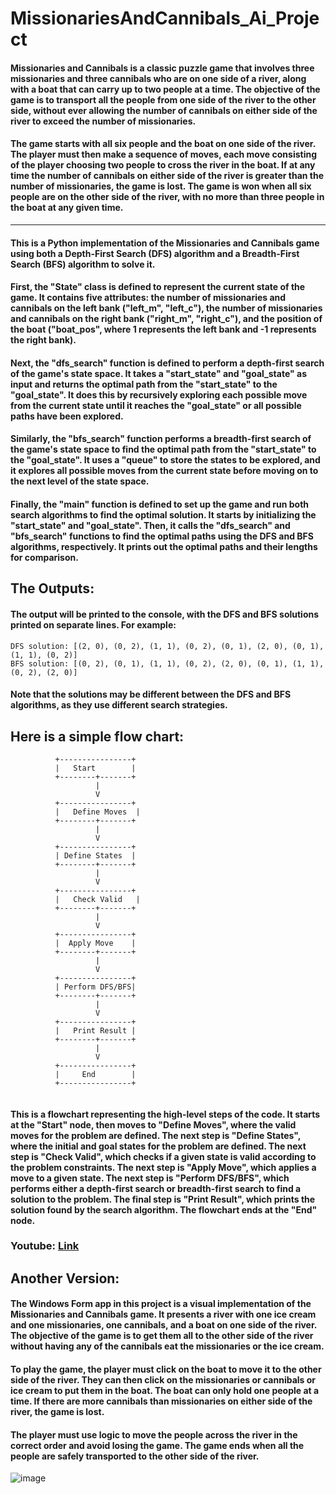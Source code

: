 # MissionariesAndCannibals_Ai_Project
#### Missionaries and Cannibals is a classic puzzle game that involves three missionaries and three cannibals who are on one side of a river, along with a boat that can carry up to two people at a time. The objective of the game is to transport all the people from one side of the river to the other side, without ever allowing the number of cannibals on either side of the river to exceed the number of missionaries.

#### The game starts with all six people and the boat on one side of the river. The player must then make a sequence of moves, each move consisting of the player choosing two people to cross the river in the boat. If at any time the number of cannibals on either side of the river is greater than the number of missionaries, the game is lost. The game is won when all six people are on the other side of the river, with no more than three people in the boat at any given time.



--------------------
#### This is a Python implementation of the Missionaries and Cannibals game using both a Depth-First Search (DFS) algorithm and a Breadth-First Search (BFS) algorithm to solve it.

#### First, the "State" class is defined to represent the current state of the game. It contains five attributes: the number of missionaries and cannibals on the left bank ("left_m", "left_c"), the number of missionaries and cannibals on the right bank ("right_m", "right_c"), and the position of the boat ("boat_pos", where 1 represents the left bank and -1 represents the right bank).

#### Next, the "dfs_search" function is defined to perform a depth-first search of the game's state space. It takes a "start_state" and "goal_state" as input and returns the optimal path from the "start_state" to the "goal_state". It does this by recursively exploring each possible move from the current state until it reaches the "goal_state" or all possible paths have been explored.

#### Similarly, the "bfs_search" function performs a breadth-first search of the game's state space to find the optimal path from the "start_state" to the "goal_state". It uses a "queue" to store the states to be explored, and it explores all possible moves from the current state before moving on to the next level of the state space.

#### Finally, the "main" function is defined to set up the game and run both search algorithms to find the optimal solution. It starts by initializing the "start_state" and "goal_state". Then, it calls the "dfs_search" and "bfs_search" functions to find the optimal paths using the DFS and BFS algorithms, respectively. It prints out the optimal paths and their lengths for comparison.


## The Outputs:

#### The output will be printed to the console, with the DFS and BFS solutions printed on separate lines. For example:
```
DFS solution: [(2, 0), (0, 2), (1, 1), (0, 2), (0, 1), (2, 0), (0, 1), (1, 1), (0, 2)]
BFS solution: [(0, 2), (0, 1), (1, 1), (0, 2), (2, 0), (0, 1), (1, 1), (0, 2), (2, 0)]

```
#### Note that the solutions may be different between the DFS and BFS algorithms, as they use different search strategies.

## Here is a simple flow chart:

```
          +----------------+
          |   Start        |
          +--------+-------+
                   |
                   V
          +----------------+
          |   Define Moves  |
          +--------+-------+
                   |
                   V
          +----------------+
          | Define States  |
          +--------+-------+
                   |
                   V
          +----------------+
          |   Check Valid   |
          +--------+-------+
                   |
                   V
          +----------------+
          |  Apply Move    |
          +--------+-------+
                   |
                   V
          +----------------+
          | Perform DFS/BFS|
          +--------+-------+
                   |
                   V
          +----------------+
          |   Print Result |
          +--------+-------+
                   |
                   V
          +----------------+
          |     End        |
          +----------------+


```

#### This is a flowchart representing the high-level steps of the code. It starts at the "Start" node, then moves to "Define Moves", where the valid moves for the problem are defined. The next step is "Define States", where the initial and goal states for the problem are defined. The next step is "Check Valid", which checks if a given state is valid according to the problem constraints. The next step is "Apply Move", which applies a move to a given state. The next step is "Perform DFS/BFS", which performs either a depth-first search or breadth-first search to find a solution to the problem. The final step is "Print Result", which prints the solution found by the search algorithm. The flowchart ends at the "End" node.

### Youtube: [Link](https://youtu.be/u2goGGnUXZw)

## Another Version:
#### The Windows Form app in this project is a visual implementation of the Missionaries and Cannibals game. It presents a river with one ice cream and one missionaries, one cannibals, and a boat on one side of the river. The objective of the game is to get them all to the other side of the river without having any of the cannibals eat the missionaries or the ice cream.

#### To play the game, the player must click on the boat to move it to the other side of the river. They can then click on the missionaries or cannibals or ice cream to put them in the boat. The boat can only hold one people at a time. If there are more cannibals than missionaries on either side of the river, the game is lost.

#### The player must use logic to move the people across the river in the correct order and avoid losing the game. The game ends when all the people are safely transported to the other side of the river.
![image](https://user-images.githubusercontent.com/71356170/235389398-8952d5e9-b340-4907-996f-19ca36e5685e.png)


